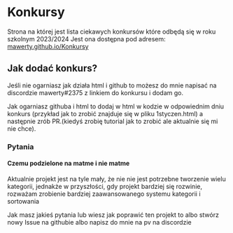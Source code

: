# Konkursy

Strona na której jest lista ciekawych konkursów które odbędą się w roku szkolnym 2023/2024
Jest ona dostępna pod adresem: [mawerty.github.io/Konkursy](https://mawerty.github.io/Konkursy/)
## Jak dodać konkurs?

Jeśli nie ogarniasz jak działa html i github to możesz do mnie napisać na discordzie mawerty#2375 z linkiem do konkursu i dodam go.

Jak ogarniasz githuba i html to dodaj w html w kodzie w odpowiednim dniu konkurs (przykład jak to zrobić znajduje się w pliku 1styczen.html) a następnie zrób PR.(kiedyś zrobię tutorial jak to zrobić ale aktualnie się mi nie chce).

### Pytania
#### Czemu podzielone na matme i nie matme
Aktualnie projekt jest na tyle mały, że nie nie jest potrzebne tworzenie wielu kategorii, jednakże w przyszłości, gdy projekt bardziej się rozwinie, rozważam zrobienie bardziej zaawansowanego systemu kategorii i sortowania

Jak masz jakieś pytania lub wiesz jak poprawić ten projekt to albo stwórz nowy Issue na githubie albo napisz do mnie na pv na discordzie


